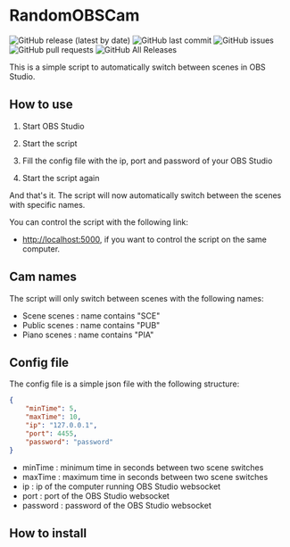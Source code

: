 # RandomOBSCam

![GitHub release (latest by date)](https://img.shields.io/github/v/release/Wiibleyde/RandomOBSCam) ![GitHub last commit](https://img.shields.io/github/last-commit/Wiibleyde/RandomOBSCam) ![GitHub issues](https://img.shields.io/github/issues-raw/Wiibleyde/RandomOBSCam) ![GitHub pull requests](https://img.shields.io/github/issues-pr-raw/Wiibleyde/RandomOBSCam) ![GitHub All Releases](https://img.shields.io/github/downloads/Wiibleyde/RandomOBSCam/total)

This is a simple script to automatically switch between scenes in OBS Studio.

## How to use

1. Start OBS Studio

2. Start the script

3. Fill the config file with the ip, port and password of your OBS Studio

4. Start the script again

And that's it. The script will now automatically switch between the scenes with specific names.

You can control the script with the following link: 
- [http://localhost:5000](http://localhost:5000), if you want to control the script on the same computer.



## Cam names

The script will only switch between scenes with the following names:
- Scene scenes : name contains "SCE"
- Public scenes : name contains "PUB"
- Piano scenes : name contains "PIA"

## Config file

The config file is a simple json file with the following structure:

```json
{
    "minTime": 5, 
    "maxTime": 10, 
    "ip": "127.0.0.1", 
    "port": 4455, 
    "password": "password"
}
```

- minTime : minimum time in seconds between two scene switches
- maxTime : maximum time in seconds between two scene switches
- ip : ip of the computer running OBS Studio websocket
- port : port of the OBS Studio websocket
- password : password of the OBS Studio websocket

## How to install

